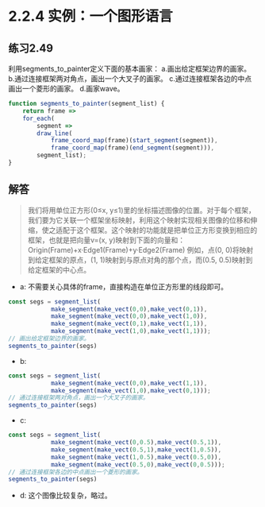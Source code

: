# 2.2.4 实例：一个图形语言
## 练习2.49
利用segments_to_painter定义下面的基本画家：
a.画出给定框架边界的画家。
b.通过连接框架两对角点，画出一个大叉子的画家。
c.通过连接框架各边的中点画出一个菱形的画家。
d.画家wave。

```javascript
function segments_to_painter(segment_list) {
    return frame =>
    for_each(
        segment =>
        draw_line(
            frame_coord_map(frame)(start_segment(segment)),
            frame_coord_map(frame)(end_segment(segment))),
        segment_list);
}
```

## 解答
> 我们将用单位正方形(0≤x, y≤1)里的坐标描述图像的位置。对于每个框架，我们要为它关联一个框架坐标映射，利用这个映射实现相关图像的位移和伸缩，使之适配于这个框架。这个映射的功能就是把单位正方形变换到相应的框架，也就是把向量v=(x, y)映射到下面的向量和：Origin(Frame)+x·Edge1(Frame)+y·Edge2(Frame)
> 例如，点(0, 0)将映射到给定框架的原点，(1, 1)映射到与原点对角的那个点，而(0.5, 0.5)映射到给定框架的中心点。
* a: 不需要关心具体的frame，直接构造在单位正方形里的线段即可。
```javascript
const segs = segment_list(
            make_segment(make_vect(0,0),make_vect(0,1)),
            make_segment(make_vect(0,0),make_vect(1,0)),
            make_segment(make_vect(0,1),make_vect(1,1)),
            make_segment(make_vect(1,0),make_vect(1,1)));
// 画出给定框架边界的画家。
segments_to_painter(segs)
```
* b: 
```javascript
const segs = segment_list(
            make_segment(make_vect(0,0),make_vect(1,1)),
            make_segment(make_vect(1,0),make_vect(0,1)));
// 通过连接框架两对角点，画出一个大叉子的画家。
segments_to_painter(segs)
```
* c:
```javascript
const segs = segment_list(
            make_segment(make_vect(0,0.5),make_vect(0.5,1)),
            make_segment(make_vect(0.5,1),make_vect(1,0.5)),                
            make_segment(make_vect(1,0.5),make_vect(0.5,0)),
            make_segment(make_vect(0.5,0),make_vect(0,0.5)));
// 通过连接框架各边的中点画出一个菱形的画家。
segments_to_painter(segs)
```
* d:
这个图像比较复杂，略过。